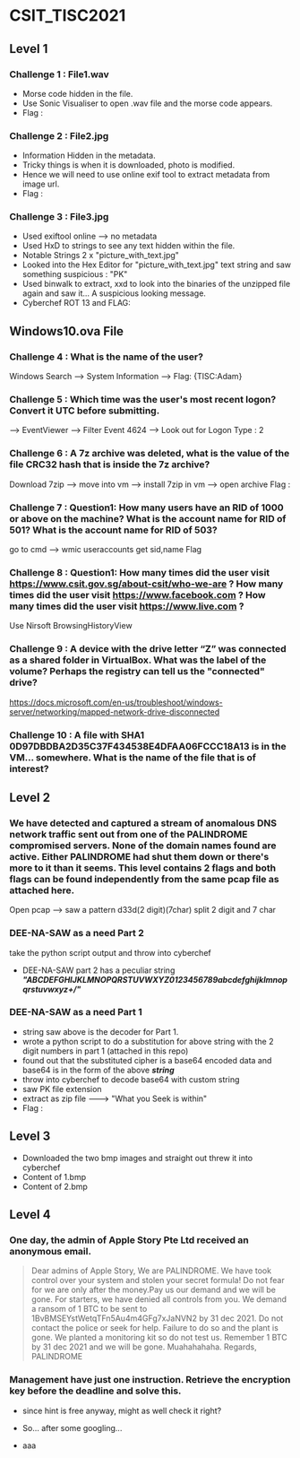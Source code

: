 # CSIT_TISC2021
## Level 1
### Challenge 1 : File1.wav
* Morse code hidden in the file. 
* Use Sonic Visualiser to open .wav file and the morse code appears.
* Flag : 

### Challenge 2 : File2.jpg
* Information Hidden in the metadata. 
* Tricky things is when it is downloaded, photo is modified. 
* Hence we will need to use online exif tool to extract metadata from image url.
* Flag : 

### Challenge 3 : File3.jpg
* Used exiftool online --> no metadata
* Used HxD to strings to see any text hidden within the file. 
* Notable Strings 2 x "picture_with_text.jpg"
* Looked into the Hex Editor for "picture_with_text.jpg" text string and saw something suspicious : "PK"
* Used binwalk to extract, xxd to look into the binaries of the unzipped file again and saw it... A suspicious looking message. 
* Cyberchef ROT 13 and FLAG:   

## Windows10.ova File
### Challenge 4 : What is the name of the user?
Windows Search --> System Information --> Flag: {TISC:Adam}

### Challenge 5 : Which time was the user's most recent logon? Convert it UTC before submitting.
--> EventViewer --> Filter Event 4624 --> Look out for Logon Type : 2

### Challenge 6 : A 7z archive was deleted, what is the value of the file CRC32 hash that is inside the 7z archive?
Download 7zip --> move into vm --> install 7zip in vm --> open archive Flag : 

### Challenge 7 : Question1: How many users have an RID of 1000 or above on the machine? What is the account name for RID of 501? What is the account name for RID of 503?
go to cmd --> wmic useraccounts get sid,name Flag 

### Challenge 8 : Question1: How many times did the user visit https://www.csit.gov.sg/about-csit/who-we-are ? How many times did the user visit https://www.facebook.com ? How many times did the user visit https://www.live.com ?
Use Nirsoft BrowsingHistoryView 

### Challenge 9 : A device with the drive letter “Z” was connected as a shared folder in VirtualBox. What was the label of the volume? Perhaps the registry can tell us the "connected" drive?
https://docs.microsoft.com/en-us/troubleshoot/windows-server/networking/mapped-network-drive-disconnected

### Challenge 10 : A file with SHA1 0D97DBDBA2D35C37F434538E4DFAA06FCCC18A13 is in the VM… somewhere. What is the name of the file that is of interest?

## Level 2
### We have detected and captured a stream of anomalous DNS network traffic sent out from one of the PALINDROME compromised servers. None of the domain names found are active. Either PALINDROME had shut them down or there's more to it than it seems. This level contains 2 flags and both flags can be found independently from the same pcap file as attached here.
Open pcap --> saw a pattern d33d(2 digit)(7char)
split 2 digit and 7 char
### DEE-NA-SAW as a need Part 2
take the python script output and throw into cyberchef
* DEE-NA-SAW part 2 has a peculiar string ***"ABCDEFGHIJKLMNOPQRSTUVWXYZ0123456789abcdefghijklmnopqrstuvwxyz+/"***
### DEE-NA-SAW as a need Part 1
* string saw above is the decoder for Part 1.
* wrote a python script to do a substitution for above string with the 2 digit numbers in part 1 (attached in this repo)
* found out that the substituted cipher is a base64 encoded data and base64 is in the form of the above ***string***
* throw into cyberchef to decode base64 with custom string
* saw PK file extension
* extract as zip file ---> "What you Seek is within"
* Flag : 

## Level 3
* Downloaded the two bmp images and straight out threw it into cyberchef
* Content of 1.bmp
* Content of 2.bmp

## Level 4
### One day, the admin of Apple Story Pte Ltd received an anonymous email.
> Dear admins of Apple Story, We are PALINDROME. We have took control over your system and stolen your secret formula! Do not fear for we are only after the money.Pay us our demand and we will be gone. For starters, we have denied all controls from you. We demand a ransom of 1 BTC to be sent to 1BvBMSEYstWetqTFn5Au4m4GFg7xJaNVN2 by 31 dec 2021. Do not contact the police or seek for help. Failure to do so and the plant is gone. We planted a monitoring kit so do not test us. Remember 1 BTC by 31 dec 2021 and we will be gone. Muahahahaha. Regards, PALINDROME
### Management have just one instruction. Retrieve the encryption key before the deadline and solve this.

* since hint is free anyway, might as well check it right?
* So... after some googling...

* aaa




